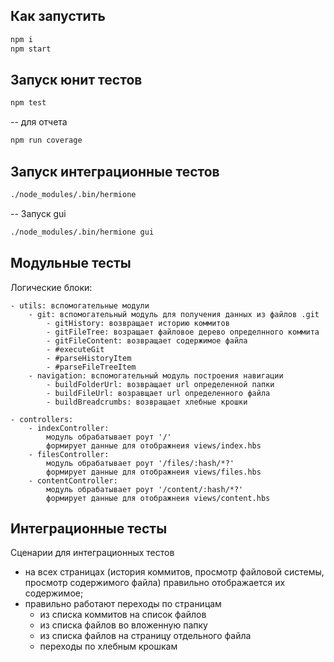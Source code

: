 ## Как запустить

```sh
npm i
npm start
```
## Запуск юнит тестов
```sh
npm test
```
-- для отчета
```sh
npm run coverage
```

## Запуск  интеграционные тестов
```sh
./node_modules/.bin/hermione
```
-- Запуск gui
```sh
./node_modules/.bin/hermione gui
```

## Модульные тесты
Логические блоки:<br>

    - utils: вспомогательные модули
        - git: вспомогательный модуль для получения данных из файлов .git
            - gitHistory: возвращает историю коммитов
            - gitFileTree: возращает файловое дерево определнного коммита
            - gitFileContent: возвращает содержимое файла
            - #executeGit
            - #parseHistoryItem
            - #parseFileTreeItem
        - navigation: вспомогательный модуль построения навигации
            - buildFolderUrl: возвращает url определенной папки
            - buildFileUrl: возравщает url определенного файла
            - buildBreadcrumbs: возвращает хлебные крошки
            
    - controllers:
        - indexController: 
            модуль обрабатывает роут '/'
            формирует данные для отображнеия views/index.hbs
        - filesController: 
            модуль обрабатывает роут '/files/:hash/*?'
            формирует данные для отображнеия views/files.hbs
        - contentController: 
            модуль обрабатывает роут '/content/:hash/*?'
            формирует данные для отображнеия views/content.hbs

## Интеграционные тесты

Сценарии для интеграционных тестов

- на всех страницах (история коммитов, просмотр файловой системы, просмотр содержимого файла) правильно отображается их содержимое;
- правильно работают переходы по страницам
  - из списка коммитов на список файлов
  - из списка файлов во вложенную папку
  - из списка файлов на страницу отдельного файла
  - переходы по хлебным крошкам
